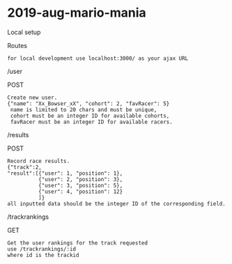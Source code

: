 # 2019-aug-mario-mania

Local setup

Routes

    for local development use localhost:3000/ as your ajax URL


/user

POST

    Create new user.
    {"name": "Xx_Bowser_xX", "cohort": 2, "favRacer": 5}
     name is limited to 20 chars and must be unique,
     cohort must be an integer ID for available cohorts,
     favRacer must be an integer ID for available racers.


/results

POST

    Record race results.
    {"track":2, 
    "result":[{"user": 1, "position": 1},
              {"user": 2, "position": 3},
              {"user": 3, "position": 5},
              {"user": 4, "position": 12}
              ]}
    all inputted data should be the integer ID of the corresponding field.
  
  
/trackrankings

GET

    Get the user rankings for the track requested
    use /trackrankings/:id
    where id is the trackid
    
